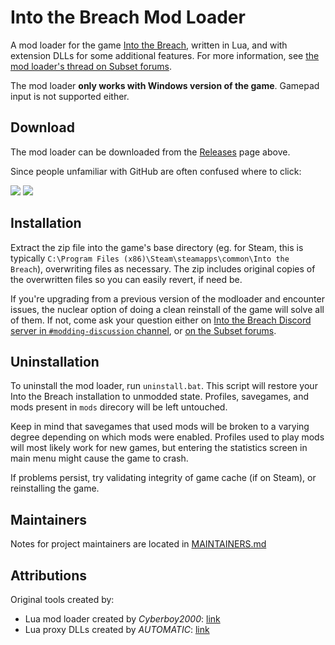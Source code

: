 # Into the Breach Mod Loader

A mod loader for the game [Into the Breach](https://www.subsetgames.com/itb.html), written in Lua, and with extension DLLs for some additional features. For more information, see [the mod loader's thread on Subset forums](https://www.subsetgames.com/forum/viewtopic.php?f=26&t=33119).

The mod loader **only works with Windows version of the game**. Gamepad input is not supported either.


## Download

The mod loader can be downloaded from the [Releases](https://github.com/itb-community/ITB-ModLoader/releases) page above.

Since people unfamiliar with GitHub are often confused where to click:

<img src="https://i.imgur.com/YeoO1lr.png"/>

<img src="https://i.imgur.com/EOULQhJ.png"/>


## Installation

Extract the zip file into the game's base directory (eg. for Steam, this is typically `C:\Program Files (x86)\Steam\steamapps\common\Into the Breach`), overwriting files as necessary. The zip includes original copies of the overwritten files so you can easily revert, if need be.

If you're upgrading from a previous version of the modloader and encounter issues, the nuclear option of doing a clean reinstall of the game will solve all of them. If not, come ask your question either on [Into the Breach Discord server in `#modding-discussion` channel](https://discord.gg/trrNB6p), or [on the Subset forums](https://www.subsetgames.com/forum/viewtopic.php?f=26&t=33119).


## Uninstallation

To uninstall the mod loader, run `uninstall.bat`. This script will restore your Into the Breach installation to unmodded state. Profiles, savegames, and mods present in `mods` direcory will be left untouched.

Keep in mind that savegames that used mods will be broken to a varying degree depending on which mods were enabled. Profiles used to play mods will most likely work for new games, but entering the statistics screen in main menu might cause the game to crash.

If problems persist, try validating integrity of game cache (if on Steam), or reinstalling the game.


## Maintainers

Notes for project maintainers are located in [MAINTAINERS.md](./MAINTAINERS.md)


## Attributions

Original tools created by:
- Lua mod loader created by *Cyberboy2000*: [link](https://www.subsetgames.com/forum/viewtopic.php?f=26&t=32833)
- Lua proxy DLLs created by *AUTOMATIC*: [link](https://github.com/AUTOMATIC1111/IntoTheBreachLua)
